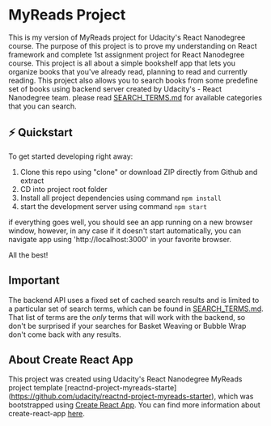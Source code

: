 # MyReads Project

This is my version of MyReads project for Udacity's React Nanodegree course. The purpose of this project is to prove my understanding on React framework and complete 1st assignment project for React Nanodegree course. This project is all about a simple bookshelf app that lets you organize books that you've already read, planning to read and currently reading. This project also allows you to search books from some predefine set of books using backend server created by Udacity's - React Nanodegree team. please read [SEARCH_TERMS.md](SEARCH_TERMS.md) for available categories that you can search.


## :zap: Quickstart

To get started developing right away:

1. Clone this repo using "clone" or download ZIP directly from Github and extract
2. CD into project root folder
3. Install all project dependencies using command `npm install`
4. start the development server using command `npm start`

if everything goes well, you should see an app running on a new browser window, however, in any case if it doesn't start automatically, you can navigate app using 'http://localhost:3000' in your favorite browser.

All the best!

## Important
The backend API uses a fixed set of cached search results and is limited to a particular set of search terms, which can be found in [SEARCH_TERMS.md](SEARCH_TERMS.md). That list of terms are the _only_ terms that will work with the backend, so don't be surprised if your searches for Basket Weaving or Bubble Wrap don't come back with any results.

## About Create React App

This project was created using Udacity's React Nanodegree MyReads project template [reactnd-project-myreads-starte] (https://github.com/udacity/reactnd-project-myreads-starter), which was bootstrapped using [Create React App](https://github.com/facebookincubator/create-react-app). You can find more information about create-react-app [here](https://github.com/facebookincubator/create-react-app/blob/master/packages/react-scripts/template/README.md).